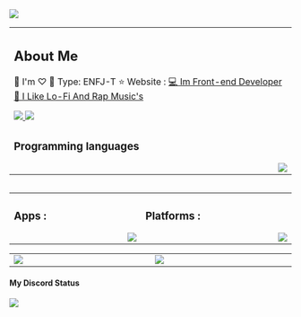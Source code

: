 <img src="https://cdn.discordapp.com/attachments/995613566965133322/1014417950847021066/unknown.png" draggable="false">


<table>
	 <td width="1200px">
	 <h2>About Me</h2>
🍃  I'm ♡
🥂  Type: ENFJ-T
⭐ Website : <a href="https://wild-life-studio.ir/">
💻 Im Front-end Developer
🎵 I Like Lo-Fi And Rap Music's
 </p>
 <img src="https://komarev.com/ghpvc/?username=pooriyaYT1374&color=brightgreen&label=Profile Views" draggable="false"> <a href="https://pooriya.wild-life-studio.ir/donate"> <img src="https://img.shields.io/badge/Donate-104098.svg?style=&logo=paypal" draggable="false"></a>


</td>
	<tr>
	<td width="1200px">
	<h3>Programming languages</h3>
	<img align="right" src="https://skillicons.dev/icons?i=js,python,css,html,markdown,php,cs" draggable="false"></td>
	</tr>
	<table>   
   

<table align="center">
	<tr>
		<td width="1200px">
	    <h3>Apps :</h3>
        <img align="right" src="https://skillicons.dev/icons?i=vscode,visualstudio" draggable="false">
		</td>
		<td width="1200px">
	    <h3>Platforms :</h3>
        <img align="right" src="https://skillicons.dev/icons?i=discord,instagram,github" draggable="false">
		</td>
	</tr>
</table>
		
<table align="center">
	<tr>
		<td width="1200px">
        <img align="center" src="https://github-readme-stats.vercel.app/api?username=pooriyaYT1374&theme=midnight-purple&show_icons=true&bg_color=0D1117&hide_border=true" draggable="false">
		</td>
		<td width="1200px">
        <img align="center" src="https://github-readme-stats.vercel.app/api/top-langs/?username=pooriyaYT1374&theme=midnight-purple&layout=compact&bg_color=0D1117&hide_border=true" draggable="false">
		</td>
	</tr>
</table>
<h4>My Discord Status</h4>
<a align="center" href="https://discord.com/users/449369771469701132">
 <img align="center" src="https://lanyard-profile-readme.vercel.app/api/375620573541302272?theme=dark&animated=true&hideDiscrim=true&borderRadius=30px&hideStatus=true">
   </a>

<br>


